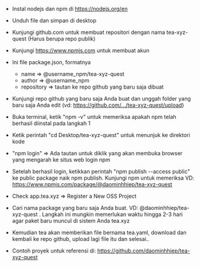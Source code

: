 - Instal nodejs dan npm di https://nodejs.org/en

- Unduh file dan simpan di desktop

- Kunjungi github.com untuk membuat repositori dengan nama tea-xyz-quest (Harus berupa repo publik)

- Kunjungi https://www.npmjs.com untuk membuat akun

- Ini file package.json, formatnya
  - name => @username_npm/tea-xyz-quest 
  - author => @username_npm
  - repository => tautan ke repo github yang baru saja dibuat

- Kunjungi repo github yang baru saja Anda buat dan unggah folder yang baru saja Anda edit (vd: https://github.com/.../tea-xyz-quest/upload)

- Buka terminal, ketik "npm -v" untuk memeriksa apakah npm telah berhasil diinstal pada langkah 1

- Ketik perintah "cd Desktop/tea-xyz-quest" untuk menunjuk ke direktori kode

- "npm login" => Ada tautan untuk diklik yang akan membuka browser yang mengarah ke situs web login npm

- Setelah berhasil login, ketikkan perintah "npm publish --access public" ke public package naik npm publish. Kunjungi npm untuk memeriksa VD: https://www.npmjs.com/package/@daominhhiep/tea-xyz-quest

- Check app.tea.xyz => Register a New OSS Project

- Cari nama package yang baru saja Anda buat. VD: @daominhhiep/tea-xyz-quest . Langkah ini mungkin memerlukan waktu hingga 2-3 hari agar paket baru muncul di sistem Anda tea.xyz

- Kemudian tea akan memberikan file bernama tea.yaml, download dan kembali ke repo github, upload lagi file itu dan selesai..

- Contoh proyek untuk referensi di: https://github.com/daominhhiep/tea-xyz-quest
